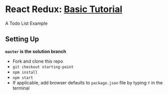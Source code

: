 # React Redux: [Basic Tutorial](https://react-redux.js.org/introduction/basic-tutorial)
A Todo List Example

## Setting Up

**`master` is the solution branch**

- Fork and clone this repo
- `git checkout starting-point`
- `npm install`
- `npm start`
- If applicable, add browser defaults to `package.json` file by typing `Y` in the terminal
